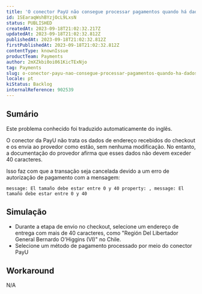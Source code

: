 ```yaml
---
title: 'O conector PayU não consegue processar pagamentos quando há dados de envio com mais de 40 caracteres.'
id: 1SEaraqWshBYzjOcL9LxsN
status: PUBLISHED
createdAt: 2023-09-18T21:02:32.217Z
updatedAt: 2023-09-18T21:02:32.812Z
publishedAt: 2023-09-18T21:02:32.812Z
firstPublishedAt: 2023-09-18T21:02:32.812Z
contentType: knownIssue
productTeam: Payments
author: 2mXZkbi0oi061KicTExNjo
tag: Payments
slug: o-conector-payu-nao-consegue-processar-pagamentos-quando-ha-dados-de-envio-com-mais-de-40-caracteres
locale: pt
kiStatus: Backlog
internalReference: 902539
---
```


## Sumário

<div class="alert alert-info">
  <p>Este problema conhecido foi traduzido automaticamente do inglês.</p>
</div>


O conector da PayU não trata os dados de endereço recebidos do checkout e os envia ao provedor como estão, sem nenhuma modificação. No entanto, a documentação do provedor afirma que esses dados não devem exceder 40 caracteres.

Isso faz com que a transação seja cancelada devido a um erro de autorização de pagamento com a mensagem:

    message: El tamaño debe estar entre 0 y 40 property: , message: El tamaño debe estar entre 0 y 40


## Simulação



- Durante a etapa de envio no checkout, selecione um endereço de entrega com mais de 40 caracteres, como "Región Del Libertador General Bernardo O'Higgins (VI)" no Chile.
- Selecione um método de pagamento processado por meio do conector PayU

## Workaround


N/A





